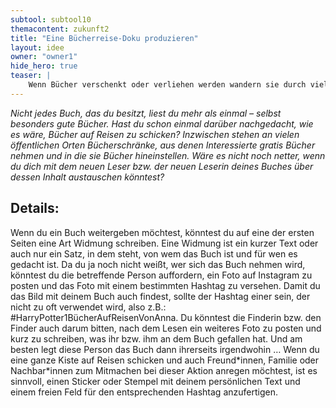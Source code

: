 ```yaml
---
subtool: subtool10
themacontent: zukunft2
title: "Eine Bücherreise-Doku produzieren"
layout: idee
owner: "owner1"
hide_hero: true
teaser: |
    Wenn Bücher verschenkt oder verliehen werden wandern sie durch viele Hände - berichte darüber!
---
```


*Nicht jedes Buch, das du besitzt, liest du mehr als einmal – selbst besonders gute Bücher. Hast du schon einmal darüber nachgedacht, wie es wäre, Bücher auf Reisen zu schicken? Inzwischen stehen an vielen öffentlichen Orten Bücherschränke, aus denen Interessierte gratis Bücher nehmen und in die sie Bücher hineinstellen. Wäre es nicht noch netter, wenn du dich mit dem neuen Leser bzw. der neuen Leserin deines Buches über dessen Inhalt austauschen könntest?*

## Details:
Wenn du ein Buch weitergeben möchtest, könntest du auf eine der ersten Seiten eine Art Widmung schreiben. Eine Widmung ist ein kurzer Text oder auch nur ein Satz, in dem steht, von wem das Buch ist und für wen es gedacht ist. Da du ja noch nicht weißt, wer sich das Buch nehmen wird, könntest du die betreffende Person auffordern, ein Foto auf Instagram zu posten und das Foto mit einem bestimmten Hashtag zu versehen. Damit du das Bild mit deinem Buch auch findest, sollte der Hashtag einer sein, der nicht zu oft verwendet wird, also z.B.: #HarryPotter1BücherAufReisenVonAnna. Du könntest die Finderin bzw. den Finder auch darum bitten, nach dem Lesen ein weiteres Foto zu posten und kurz zu schreiben, was ihr bzw. ihm an dem Buch gefallen hat. Und am besten legt diese Person das Buch dann ihrerseits irgendwohin …
Wenn du eine ganze Kiste auf Reisen schicken und auch Freund\*innen, Familie oder Nachbar\*innen zum Mitmachen bei dieser Aktion anregen möchtest, ist es sinnvoll, einen Sticker oder Stempel mit deinem persönlichen Text und einem freien Feld für den entsprechenden Hashtag anzufertigen.